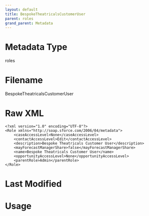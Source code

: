 ```yaml
---
layout: default
title: BespokeTheatricalsCustomerUser
parent: roles
grand_parent: Metadata
---
```

# Metadata Type
roles


# Filename 
BespokeTheatricalsCustomerUser


# Raw XML
```
<?xml version="1.0" encoding="UTF-8"?>
<Role xmlns="http://soap.sforce.com/2006/04/metadata">
    <caseAccessLevel>None</caseAccessLevel>
    <contactAccessLevel>Edit</contactAccessLevel>
    <description>Bespoke Theatricals Customer User</description>
    <mayForecastManagerShare>false</mayForecastManagerShare>
    <name>Bespoke Theatricals Customer User</name>
    <opportunityAccessLevel>None</opportunityAccessLevel>
    <parentRole>Admin</parentRole>
</Role>
```


# Last Modified


# Usage
